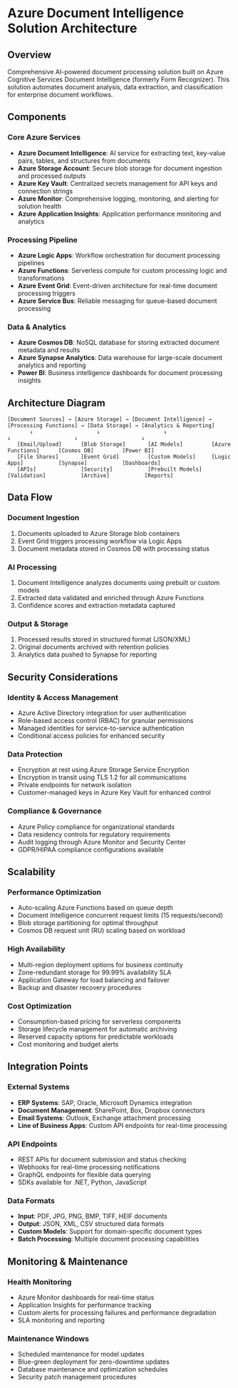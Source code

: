 # Azure Document Intelligence Solution Architecture

## Overview
Comprehensive AI-powered document processing solution built on Azure Cognitive Services Document Intelligence (formerly Form Recognizer). This solution automates document analysis, data extraction, and classification for enterprise document workflows.

## Components

### Core Azure Services
- **Azure Document Intelligence**: AI service for extracting text, key-value pairs, tables, and structures from documents
- **Azure Storage Account**: Secure blob storage for document ingestion and processed outputs
- **Azure Key Vault**: Centralized secrets management for API keys and connection strings
- **Azure Monitor**: Comprehensive logging, monitoring, and alerting for solution health
- **Azure Application Insights**: Application performance monitoring and analytics

### Processing Pipeline
- **Azure Logic Apps**: Workflow orchestration for document processing pipelines
- **Azure Functions**: Serverless compute for custom processing logic and transformations
- **Azure Event Grid**: Event-driven architecture for real-time document processing triggers
- **Azure Service Bus**: Reliable messaging for queue-based document processing

### Data & Analytics
- **Azure Cosmos DB**: NoSQL database for storing extracted document metadata and results
- **Azure Synapse Analytics**: Data warehouse for large-scale document analytics and reporting
- **Power BI**: Business intelligence dashboards for document processing insights

## Architecture Diagram
```
[Document Sources] → [Azure Storage] → [Document Intelligence] → [Processing Functions] → [Data Storage] → [Analytics & Reporting]
       ↓                    ↓                    ↓                      ↓                    ↓                    ↓
   [Email/Upload]      [Blob Storage]       [AI Models]         [Azure Functions]      [Cosmos DB]         [Power BI]
   [File Shares]       [Event Grid]         [Custom Models]     [Logic Apps]           [Synapse]           [Dashboards]
   [APIs]              [Security]           [Prebuilt Models]   [Validation]           [Archive]           [Reports]
```

## Data Flow

### Document Ingestion
1. Documents uploaded to Azure Storage blob containers
2. Event Grid triggers processing workflow via Logic Apps
3. Document metadata stored in Cosmos DB with processing status

### AI Processing
1. Document Intelligence analyzes documents using prebuilt or custom models
2. Extracted data validated and enriched through Azure Functions
3. Confidence scores and extraction metadata captured

### Output & Storage
1. Processed results stored in structured format (JSON/XML)
2. Original documents archived with retention policies
3. Analytics data pushed to Synapse for reporting

## Security Considerations

### Identity & Access Management
- Azure Active Directory integration for user authentication
- Role-based access control (RBAC) for granular permissions
- Managed identities for service-to-service authentication
- Conditional access policies for enhanced security

### Data Protection
- Encryption at rest using Azure Storage Service Encryption
- Encryption in transit using TLS 1.2 for all communications
- Private endpoints for network isolation
- Customer-managed keys in Azure Key Vault for enhanced control

### Compliance & Governance
- Azure Policy compliance for organizational standards
- Data residency controls for regulatory requirements
- Audit logging through Azure Monitor and Security Center
- GDPR/HIPAA compliance configurations available

## Scalability

### Performance Optimization
- Auto-scaling Azure Functions based on queue depth
- Document Intelligence concurrent request limits (15 requests/second)
- Blob storage partitioning for optimal throughput
- Cosmos DB request unit (RU) scaling based on workload

### High Availability
- Multi-region deployment options for business continuity
- Zone-redundant storage for 99.99% availability SLA
- Application Gateway for load balancing and failover
- Backup and disaster recovery procedures

### Cost Optimization
- Consumption-based pricing for serverless components
- Storage lifecycle management for automatic archiving
- Reserved capacity options for predictable workloads
- Cost monitoring and budget alerts

## Integration Points

### External Systems
- **ERP Systems**: SAP, Oracle, Microsoft Dynamics integration
- **Document Management**: SharePoint, Box, Dropbox connectors
- **Email Systems**: Outlook, Exchange attachment processing
- **Line of Business Apps**: Custom API endpoints for real-time processing

### API Endpoints
- REST APIs for document submission and status checking
- Webhooks for real-time processing notifications
- GraphQL endpoints for flexible data querying
- SDKs available for .NET, Python, JavaScript

### Data Formats
- **Input**: PDF, JPG, PNG, BMP, TIFF, HEIF documents
- **Output**: JSON, XML, CSV structured data formats
- **Custom Models**: Support for domain-specific document types
- **Batch Processing**: Multiple document processing capabilities

## Monitoring & Maintenance

### Health Monitoring
- Azure Monitor dashboards for real-time status
- Application Insights for performance tracking
- Custom alerts for processing failures and performance degradation
- SLA monitoring and reporting

### Maintenance Windows
- Scheduled maintenance for model updates
- Blue-green deployment for zero-downtime updates
- Database maintenance and optimization schedules
- Security patch management procedures